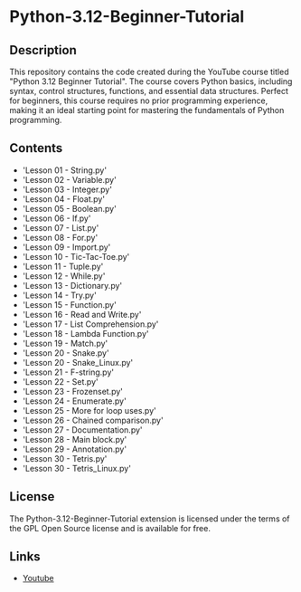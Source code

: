 # Python-3.12-Beginner-Tutorial
## Description

This repository contains the code created during the YouTube course titled "Python 3.12 Beginner Tutorial". 
The course covers Python basics, including syntax, control structures, functions, and essential data
structures. Perfect for beginners, this course requires no prior programming experience, making it an ideal
starting point for mastering the fundamentals of Python programming.

## Contents

* 'Lesson 01 - String.py'
* 'Lesson 02 - Variable.py'
* 'Lesson 03 - Integer.py'
* 'Lesson 04 - Float.py'
* 'Lesson 05 - Boolean.py'
* 'Lesson 06 - If.py'
* 'Lesson 07 - List.py'
* 'Lesson 08 - For.py'
* 'Lesson 09 - Import.py'
* 'Lesson 10 - Tic-Tac-Toe.py'
* 'Lesson 11 - Tuple.py'
* 'Lesson 12 - While.py'
* 'Lesson 13 - Dictionary.py'
* 'Lesson 14 - Try.py'
* 'Lesson 15 - Function.py'
* 'Lesson 16 - Read and Write.py'
* 'Lesson 17 - List Comprehension.py'
* 'Lesson 18 - Lambda Function.py'
* 'Lesson 19 - Match.py'
* 'Lesson 20 - Snake.py'
* 'Lesson 20 - Snake_Linux.py'
* 'Lesson 21 - F-string.py'
* 'Lesson 22 - Set.py'
* 'Lesson 23 - Frozenset.py'
* 'Lesson 24 - Enumerate.py'
* 'Lesson 25 - More for loop uses.py'
* 'Lesson 26 - Chained comparison.py'
* 'Lesson 27 - Documentation.py'
* 'Lesson 28 - Main block.py'
* 'Lesson 29 - Annotation.py'
* 'Lesson 30 - Tetris.py'
* 'Lesson 30 - Tetris_Linux.py'

## License

The Python-3.12-Beginner-Tutorial extension is licensed under the terms of the GPL Open Source
license and is available for free.

## Links

* [Youtube](https://www.youtube.com/watch?v=89qlF3r8k9c&list=PLBzR6XXfAT3KvErrmrX34V5p33UZYRzSu&index=2)
